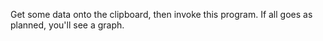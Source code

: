 Get some data onto the clipboard, then invoke this program.  If all goes as planned, you'll see a graph.
